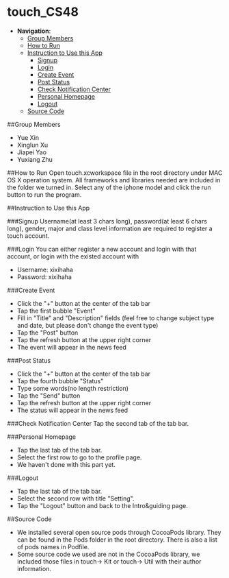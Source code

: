 # touch_CS48 
 - __Navigation__: 
   - [Group Members](https://github.com/PARanOiA1120/touch/blob/touch_yuexin/README.md#group-members)
   - [How to Run](https://github.com/PARanOiA1120/touch/blob/touch_yuexin/README.md#how-to-run)
   - [Instruction to Use this App](https://github.com/PARanOiA1120/touch/blob/touch_yuexin/README.md#instruction-to-use-this-app)      
      - [Signup](https://github.com/PARanOiA1120/touch/blob/touch_yuexin/README.md#signup)
      - [Login](https://github.com/PARanOiA1120/touch/blob/touch_yuexin/README.md#login)
      - [Create Event](https://github.com/PARanOiA1120/touch/blob/touch_yuexin/README.md#create-event)
      - [Post Status](https://github.com/PARanOiA1120/touch/blob/touch_yuexin/README.md#post-status)
      - [Check Notification Center](https://github.com/PARanOiA1120/touch/blob/touch_yuexin/README.md#check-notification-center)
      - [Personal Homepage](https://github.com/PARanOiA1120/touch/blob/touch_yuexin/README.md#personal-homepage)
      - [Logout](https://github.com/PARanOiA1120/touch/blob/touch_yuexin/README.md#personal-Logout)
   - [Source Code](https://github.com/PARanOiA1120/touch/blob/touch_yuexin/README.md#source-code)



##Group Members
  - Yue Xin
  - Xinglun Xu
  - Jiapei Yao
  - Yuxiang Zhu
  
##How to Run
Open touch.xcworkspace file in the root directory under MAC OS X operation system. All frameworks and libraries needed are   included in the folder we turned in. Select any of the iphone model and click the run button to run the program. 

##Instruction to Use this App

###Signup
Username(at least 3 chars long), password(at least 6 chars long), gender, major and class level information are required to register a touch account.

###Login
You can either register a new account and login with that account, or login with the existed account with 
 - Username: xixihaha
 - Password: xixihaha
 
###Create Event
  - Click the "+" button at the center of the tab bar
  - Tap the first bubble "Event"
  - Fill in "Title" and "Description" fields
    (feel free to change subject type and date, but please don't change the event type) 
  - Tap the "Post" button
  - Tap the refresh button at the upper right corner
  - The event will appear in the news feed 

###Post Status
  - Click the "+" button at the center of the tab bar
  - Tap the fourth bubble "Status"
  - Type some words(no length restriction)
  - Tap the "Send" button
  - Tap the refresh button at the upper right corner
  - The status will appear in the news feed

###Check Notification Center
Tap the second tab of the tab bar. 

###Personal Homepage
 - Tap the last tab of the tab bar. 
 - Select the first row to go to the profile page.
 - We haven't done with this part yet.

###Logout
 - Tap the last tab of the tab bar.
 - Select the second row with title "Setting".
 - Tap the "Logout" button and back to the Intro&guiding page.

##Source Code
 - We installed several open source pods through CocoaPods library. They can be found in the Pods folder in the root directory. There is also a list of pods names in Podfile.
 - Some source code we used are not in the CocoaPods library, we included those files in touch-> Kit or touch-> Util with their author information.
 




